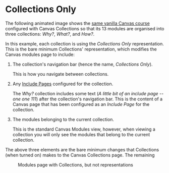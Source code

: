 <!--
 Copyright (C) 2023 David Jones
 
 This file is part of Canvas Collections.
 
 Canvas Collections is free software: you can redistribute it and/or modify
 it under the terms of the GNU General Public License as published by
 the Free Software Foundation, either version 3 of the License, or
 (at your option) any later version.
 
 Canvas Collections is distributed in the hope that it will be useful,
 but WITHOUT ANY WARRANTY; without even the implied warranty of
 MERCHANTABILITY or FITNESS FOR A PARTICULAR PURPOSE.  See the
 GNU General Public License for more details.
 
 You should have received a copy of the GNU General Public License
 along with Canvas Collections.  If not, see <http://www.gnu.org/licenses/>.
-->

# Collections Only

The following animated image shows the [same vanilla Canvas course](overview.md#vanilla-canvas) configured with Canvas Collections so that its 13 modules are organised into three collections: _Why?_, _What?_, and _How?_. 

In this example, each collection is using the _Collections Only_ representation. This is the bare minimum Collections' representation, which modifies the Canvas modules page to include:

1. The collection's navigation bar (hence the name, _Collections Only_).

    This is how you navigate between collections.

2. Any [Include Pages](../collections/overview.md#include-page) configured for the collection.

    The _Why?_ collection includes some text (_A little bit of an include page -- one one 111_) after the collection's navigation bar. This is the content of a Canvas page that has been configured as an _Include Page_ for the collection.

3. The modules belonging to the current collection.

	This is the standard Canvas Modules view, however, when viewing a collection you will only see the modules that belong to the current collection.

The above three elements are the bare minimum changes that Collections (when turned on) makes to the Canvas Collections page. The remaining 

<figure markdown>
<figcaption>Modules page with Collections, but not representations</figcaption>
<sl-animated-image src="../pics/animatedCollectionsOnly.gif" alt="Modules page with Collections, but not representations" />
</figure>
